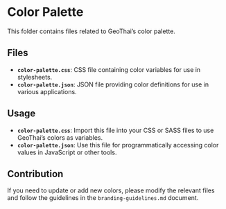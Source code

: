 # Color Palette

This folder contains files related to GeoThai’s color palette.

## Files

- **`color-palette.css`**: CSS file containing color variables for use in stylesheets.
- **`color-palette.json`**: JSON file providing color definitions for use in various applications.

## Usage

- **`color-palette.css`**: Import this file into your CSS or SASS files to use GeoThai’s colors as variables.
- **`color-palette.json`**: Use this file for programmatically accessing color values in JavaScript or other tools.

## Contribution

If you need to update or add new colors, please modify the relevant files and follow the guidelines in the `branding-guidelines.md` document.
